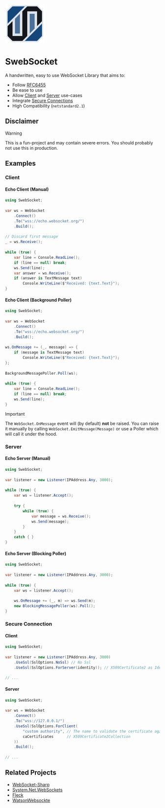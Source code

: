 
![SwebSocket Logo](https://raw.githubusercontent.com/luca-schlecker/SwebSocket/main/icon.png)

# SwebSocket

A handwritten, easy to use WebSocket Library that aims to:
- Follow [RFC6455](https://datatracker.ietf.org/doc/html/rfc6455)
- Be ease to use
- Allow [Client](#client) and [Server](#server) use-cases
- Integrate [Secure Connections](#secure-connection)
- High Compatibility (`netstandard2.1`)

## Disclaimer

> [!WARNING]
> This is a fun-project and may contain severe errors. You should probably not use this in production.

## Examples
### Client
#### Echo Client (Manual)
```cs
using SwebSocket;

var ws = WebSocket
    .Connect()
    .To("wss://echo.websocket.org/")
    .Build();

// Discard first message
_ = ws.Receive();

while (true) {
    var line = Console.ReadLine();
    if (line == null) break;
    ws.Send(line);
    var answer = ws.Receive();
    if (answer is TextMessage text)
        Console.WriteLine($"Received: {text.Text}");
}
```

#### Echo Client (Background Poller)
```cs
using SwebSocket;

var ws = WebSocket
    .Connect()
    .To("wss://echo.websocket.org/")
    .Build();

ws.OnMessage += (_, message) => {
    if (message is TextMessage text)
        Console.WriteLine($"Received: {text.Text}");
};

BackgroundMessagePoller.Poll(ws);

while (true) {
    var line = Console.ReadLine();
    if (line == null) break;
    ws.Send(line);
}
```

> [!IMPORTANT]
> The `WebSocket.OnMessage` event will (by default) **not** be raised.
> You can raise it manually by calling `WebSocket.EmitMessage(Message)` or use a Poller which will call it under the hood.

### Server
#### Echo Server (Manual)
```cs
using SwebSocket;

var listener = new Listener(IPAddress.Any, 3000);

while (true) {
    var ws = listener.Accept();

    try {
        while (true) {
            var message = ws.Receive();
            ws.Send(message);
        }
    }
    catch { }
}
```

#### Echo Server (Blocking Poller)
```cs
using SwebSocket;

var listener = new Listener(IPAddress.Any, 3000);

while (true) {
    var ws = listener.Accept();

    ws.OnMessage += (_, m) => ws.Send(m);
    new BlockingMessagePoller(ws).Poll();
}
```

### Secure Connection
#### Client
```cs
using SwebSocket;

var listener = new Listener(IPAddress.Any, 3000)
    .UseSsl(SslOptions.NoSsl) // No Ssl
    .UseSsl(SslOptions.ForServer(identity)); // X509Certificate2 as Identity

// ...
```
#### Server
```cs
using SwebSocket;

var ws = WebSocket
    .Connect()
    .To("wss://127.0.0.1/")
    .UseSsl(SslOptions.ForClient(
        "custom authority", // The name to validate the certificate against
        caCertificates      // X509Certificate2Collection
    ))
    .Build();

// ...
```

## Related Projects
- [WebSocket-Sharp](https://github.com/sta/websocket-sharp)
- [System.Net.WebSockets](https://learn.microsoft.com/en-us/dotnet/api/system.net.websockets)
- [Fleck](https://github.com/statianzo/Fleck)
- [WatsonWebsockte](https://github.com/jchristn/WatsonWebsocket)